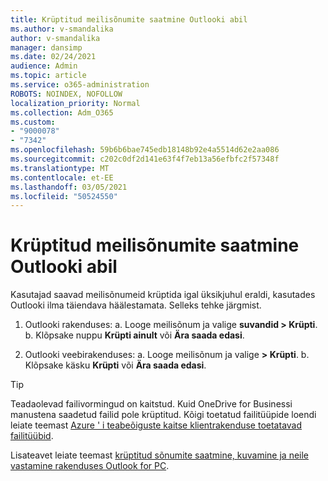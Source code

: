 ```yaml
---
title: Krüptitud meilisõnumite saatmine Outlooki abil
ms.author: v-smandalika
author: v-smandalika
manager: dansimp
ms.date: 02/24/2021
audience: Admin
ms.topic: article
ms.service: o365-administration
ROBOTS: NOINDEX, NOFOLLOW
localization_priority: Normal
ms.collection: Adm_O365
ms.custom:
- "9000078"
- "7342"
ms.openlocfilehash: 59b6b6bae745edb18148b92e4a5514d62e2aa086
ms.sourcegitcommit: c202c0df2d141e63f4f7eb13a56efbfc2f57348f
ms.translationtype: MT
ms.contentlocale: et-EE
ms.lasthandoff: 03/05/2021
ms.locfileid: "50524550"
---
```

# <a name="send-encrypted-email-using-outlook"></a>Krüptitud meilisõnumite saatmine Outlooki abil

Kasutajad saavad meilisõnumeid krüptida igal üksikjuhul eraldi, kasutades Outlooki ilma täiendava häälestamata. Selleks tehke järgmist.

1. Outlooki rakenduses: a. Looge meilisõnum ja valige **suvandid > Krüpti**. 
    b. Klõpsake nuppu **Krüpti ainult** või **Ära saada edasi**.

2. Outlooki veebirakenduses: a. Looge meilisõnum ja valige **> Krüpti**.
    b. Klõpsake käsku **Krüpti** või **Ära saada edasi**.

> [!TIP]
> Teadaolevad failivormingud on kaitstud. Kuid OneDrive for Businessi manustena saadetud failid pole krüptitud. Kõigi toetatud failitüüpide loendi leiate teemast [Azure ' i teabeõiguste kaitse klientrakenduse toetatavad failitüübid](https://docs.microsoft.com/azure/information-protection/rms-client/client-admin-guide-file-types).

Lisateavet leiate teemast [krüptitud sõnumite saatmine, kuvamine ja neile vastamine rakenduses Outlook for PC](https://support.microsoft.com/topic/send-view-and-reply-to-encrypted-messages-in-outlook-for-pc-eaa43495-9bbb-4fca-922a-df90dee51980).



